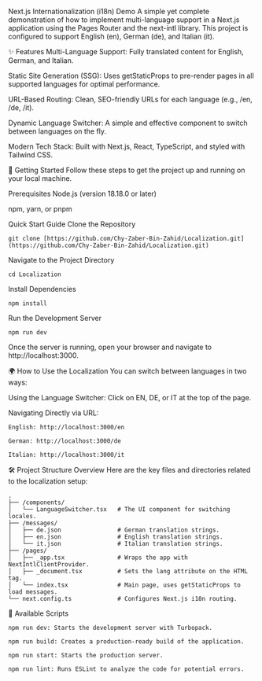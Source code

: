 Next.js Internationalization (i18n) Demo
A simple yet complete demonstration of how to implement multi-language support in a Next.js application using the Pages Router and the next-intl library. This project is configured to support English (en), German (de), and Italian (it).

✨ Features
Multi-Language Support: Fully translated content for English, German, and Italian.

Static Site Generation (SSG): Uses getStaticProps to pre-render pages in all supported languages for optimal performance.

URL-Based Routing: Clean, SEO-friendly URLs for each language (e.g., /en, /de, /it).

Dynamic Language Switcher: A simple and effective component to switch between languages on the fly.

Modern Tech Stack: Built with Next.js, React, TypeScript, and styled with Tailwind CSS.

🚀 Getting Started
Follow these steps to get the project up and running on your local machine.

Prerequisites
Node.js (version 18.18.0 or later)

npm, yarn, or pnpm

Quick Start Guide
Clone the Repository
```
git clone [https://github.com/Chy-Zaber-Bin-Zahid/Localization.git](https://github.com/Chy-Zaber-Bin-Zahid/Localization.git)
```
Navigate to the Project Directory
```
cd Localization
```
Install Dependencies
```
npm install
```
Run the Development Server
```
npm run dev
```
Once the server is running, open your browser and navigate to http://localhost:3000.

🌍 How to Use the Localization
You can switch between languages in two ways:

Using the Language Switcher: Click on EN, DE, or IT at the top of the page.

Navigating Directly via URL:
```
English: http://localhost:3000/en

German: http://localhost:3000/de

Italian: http://localhost:3000/it
```

🛠️ Project Structure Overview
Here are the key files and directories related to the localization setup:
```
.
├── /components/
│   └── LanguageSwitcher.tsx   # The UI component for switching locales.
├── /messages/
│   ├── de.json                # German translation strings.
│   ├── en.json                # English translation strings.
│   └── it.json                # Italian translation strings.
├── /pages/
│   ├── _app.tsx               # Wraps the app with NextIntlClientProvider.
│   ├── _document.tsx          # Sets the lang attribute on the HTML tag.
│   └── index.tsx              # Main page, uses getStaticProps to load messages.
└── next.config.ts             # Configures Next.js i18n routing.
```

📜 Available Scripts
```
npm run dev: Starts the development server with Turbopack.

npm run build: Creates a production-ready build of the application.

npm run start: Starts the production server.

npm run lint: Runs ESLint to analyze the code for potential errors.
```